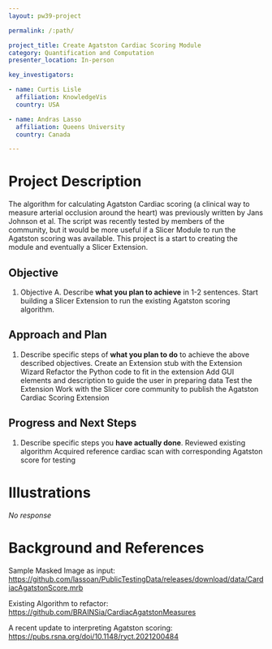 ```yaml
---
layout: pw39-project

permalink: /:path/

project_title: Create Agatston Cardiac Scoring Module
category: Quantification and Computation
presenter_location: In-person

key_investigators:

- name: Curtis Lisle
  affiliation: KnowledgeVis
  country: USA

- name: Andras Lasso
  affiliation: Queens University
  country: Canada

---
```


# Project Description

<!-- Add a short paragraph describing the project. -->

The algorithm for calculating Agatston Cardiac scoring (a clinical way to measure arterial occlusion around the heart) was previously written by Jans Johnson et al.  The script was recently tested by members of the community, but it would be more useful if a Slicer Module to run the Agatston scoring was available.  This project is a start to creating the module and eventually a Slicer Extension.

## Objective

<!-- Describe here WHAT you would like to achieve (what you will have as end result). -->

1.  Objective A. Describe **what you plan to achieve** in 1-2 sentences.
    Start building a Slicer Extension to run the existing Agatston scoring algorithm.

## Approach and Plan

<!-- Describe here HOW you would like to achieve the objectives stated above. -->

1.  Describe specific steps of **what you plan to do** to achieve the above described objectives.
    Create an Extension stub with the Extension Wizard
    Refactor the Python code to fit in the extension
    Add GUI elements and description to guide the user in preparing data
    Test the Extension
    Work with the Slicer core community to publish the Agatston Cardiac Scoring Extension

## Progress and Next Steps

<!-- Update this section as you make progress, describing of what you have ACTUALLY DONE.
     If there are specific steps that you could not complete then you can describe them here, too. -->

1.  Describe specific steps you **have actually done**.
    Reviewed existing algorithm
    Acquired reference cardiac scan with corresponding Agatston score for testing

# Illustrations

<!-- Add pictures and links to videos that demonstrate what has been accomplished. -->

*No response*

# Background and References

<!-- If you developed any software, include link to the source code repository.
     If possible, also add links to sample data, and to any relevant publications. -->

Sample Masked Image as input: <https://github.com/lassoan/PublicTestingData/releases/download/data/CardiacAgatstonScore.mrb>

Existing Algorithm to refactor:
<https://github.com/BRAINSia/CardiacAgatstonMeasures>

A recent update to interpreting Agatston scoring:
<https://pubs.rsna.org/doi/10.1148/ryct.2021200484>
